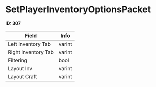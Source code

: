 # SetPlayerInventoryOptionsPacket

**ID: 307**  

<table><thead><tr><th>Field</th><th>Info</th></tr></thead><tbody>
<tr><td>Left Inventory Tab</td><td>varint</td></tr>
<tr><td>Right Inventory Tab</td><td>varint</td></tr>
<tr><td>Filtering</td><td>bool</td></tr>
<tr><td>Layout Inv</td><td>varint</td></tr>
<tr><td>Layout Craft</td><td>varint</td></tr>
</tbody></table>